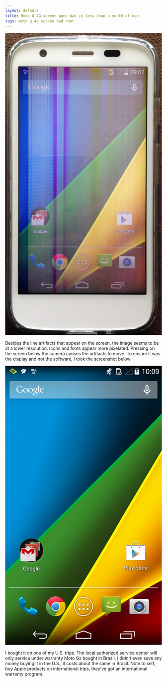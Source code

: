 ```yaml
---
layout: default
title: Moto G 4G screen gone bad in less than a month of use
tags: moto g 4g screen bad rant
---
```


![Moto G 4G screen gone bad](/assets/img/moto-g-4g-bad.jpg)

Besides the line artifacts that appear on the screen, the image seems to be at a lower resolution. Icons and fonts appear more pixelated. Pressing on the screen below the camera causes the artifacts to move. To ensure it was the display and not the software, I took the screenshot below

![Moto G 4G Screenshot](/assets/img/moto-g-4g-screenshot.jpg)

I bought it on one of my U.S. trips. The local authorized service center will only service under warranty Moto Gs bought in Brazil. I didn't even save any money buying it in the U.S., it costs about the same in Brazil. Note to self, buy Apple products on international trips, they've got an international warranty program.
